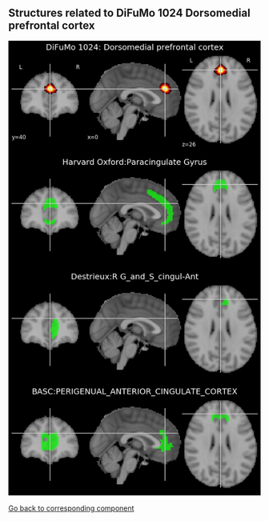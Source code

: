 


## Structures related to DiFuMo 1024 Dorsomedial prefrontal cortex

![405](405.jpg "Structures related to DiFuMo 1024 Dorsomedial prefrontal cortex")

[Go back to corresponding component](https://parietal-inria.github.io/DiFuMo/1024/html/405.html)